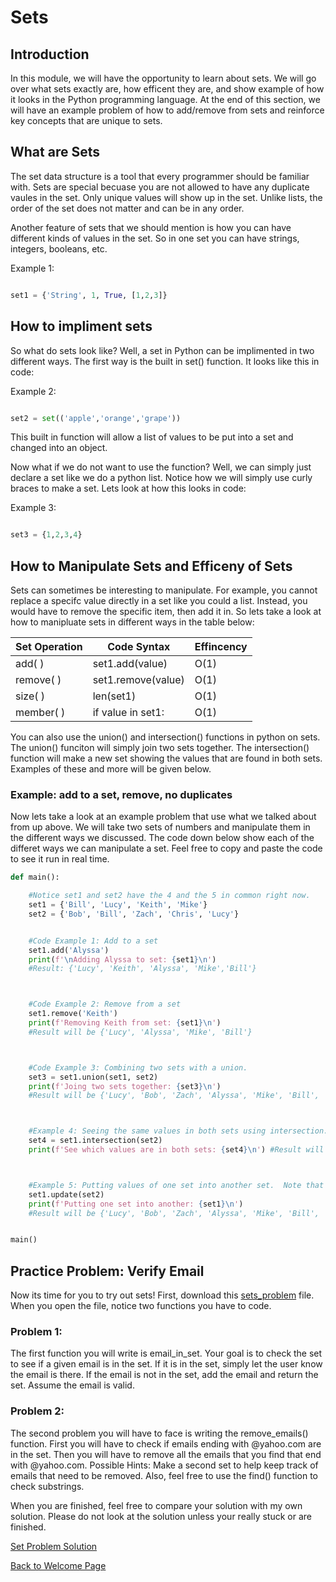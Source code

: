 # Sets
## Introduction
In this module, we will have the opportunity to learn about sets.  We will go over what sets exactly are, how efficent they are, and show example of how it looks in the Python programming language.  At the end of this section, we will have an example problem of how to add/remove from sets and reinforce key concepts that are unique to sets.

##  What are Sets

The set data structure is a tool that every programmer should be familiar with.  Sets are special becuase you are not allowed to have any duplicate vaules in the set.  Only unique values will show up in the set.  Unlike lists, the order of the set does not matter and can be in any order.

Another feature of sets that we should mention is how you can have different kinds of values in the set.  So in one set you can have strings, integers, booleans, etc.

Example 1:

``` python

set1 = {'String', 1, True, [1,2,3]}

```

## How to impliment sets

So what do sets look like?  Well, a set in Python can be implimented in two different ways.  The first way is the built in set() function.  It looks like this in code:

Example 2:

``` python

set2 = set(('apple','orange','grape'))

```

This built in function will allow a list of values to be put into a set and changed into an object.  

Now what if we do not want to use the function?  Well, we can simply just declare a set like we do a python list.  Notice how we will simply use curly braces to make a set.   Lets look at how this looks in code:

Example 3:
``` python

set3 = {1,2,3,4}

```


##  How to Manipulate Sets and Efficeny of Sets
Sets can sometimes be interesting to manipulate.  For example, you cannot replace a specifc value directly in a set like you could a list.  Instead, you would have to remove the specific item, then add it in.  So lets take a look at how to manipluate sets in different ways in the table below:

Set Operation   |   Code Syntax      | Effincency
----------------|--------------------|-----------
add( )          | set1.add(value)    | O(1)
remove( )       | set1.remove(value) | O(1)
size( )         | len(set1)          | O(1)
member( )       | if value in set1:  | O(1)


You can also use the union() and intersection() functions in python on sets.  The union() funciton will simply join two sets together.  The intersection() function will make a new set showing the values that are found in both sets.  Examples of these and more will be given below.



###  Example: add to a set, remove, no duplicates
Now lets take a look at an example problem that use what we talked about from up above.  We will take two sets of numbers and manipulate them in the different ways we discussed.  The code down below show each of the differet ways we can manipulate a set.  Feel free to copy and paste the code to see it run in real time.

```python
def main():

    #Notice set1 and set2 have the 4 and the 5 in common right now.
    set1 = {'Bill', 'Lucy', 'Keith', 'Mike'}
    set2 = {'Bob', 'Bill', 'Zach', 'Chris', 'Lucy'}


    #Code Example 1: Add to a set
    set1.add('Alyssa')
    print(f'\nAdding Alyssa to set: {set1}\n') 
    #Result: {'Lucy', 'Keith', 'Alyssa', 'Mike','Bill'}



    #Code Example 2: Remove from a set
    set1.remove('Keith')
    print(f'Removing Keith from set: {set1}\n') 
    #Result will be {'Lucy', 'Alyssa', 'Mike', 'Bill'}



    #Code Example 3: Combining two sets with a union.
    set3 = set1.union(set1, set2)
    print(f'Joing two sets together: {set3}\n') 
    #Result will be {'Lucy', 'Bob', 'Zach', 'Alyssa', 'Mike', 'Bill', 'Chris'}



    #Example 4: Seeing the same values in both sets using intersection.
    set4 = set1.intersection(set2)
    print(f'See which values are in both sets: {set4}\n') #Result will be {'Bill', 'Lucy'}



    #Example 5: Putting values of one set into another set.  Note that the unique values were automatically taken out.
    set1.update(set2)
    print(f'Putting one set into another: {set1}\n') 
    #Result will be {'Lucy', 'Bob', 'Zach', 'Alyssa', 'Mike', 'Bill', 'Chris'}


main()
 ```

##  Practice Problem: Verify Email

Now its time for you to try out sets!  First, download this [sets_problem](stack_problem.py) file.  When you open the file, notice two functions you have to code.  

### Problem 1:
The first function you will write is email_in_set.  Your goal is to check the set to see if a given email is in the set.  If it is in the set, simply let the user know the email is there.  If the email is not in the set, add the email and return the set.  Assume the email is valid.

### Problem 2:
The second problem you will have to face is writing the remove_emails() function.  First you will have to check if emails ending with @yahoo.com are in the set.  Then you will have to remove all the emails that you find that end with @yahoo.com.  Possible Hints: Make a second set to help keep track of emails that need to be removed.  Also, feel free to use the find() function to check substrings.  

When you are finished, feel free to compare your solution with my own solution.  Please do not look at the solution unless your really stuck or are finished.  

   [Set Problem Solution](sets_problem_solution.py)

[Back to Welcome Page](0-welcome.md)